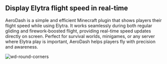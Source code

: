 ## Display Elytra flight speed in real-time

AeroDash is a simple and efficient Minecraft plugin that shows players their flight speed while using Elytra. It works seamlessly during both regular gliding and firework-boosted flight, providing real-time speed updates directly on screen. Perfect for survival worlds, minigames, or any server where Elytra play is important, AeroDash helps players fly with precision and awareness.

![wd-round-corners](https://github.com/user-attachments/assets/ee551645-7afa-4d2a-b4ef-39f3a06e981b)
